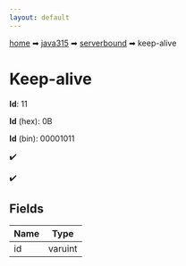 ```yaml
---
layout: default
---
```


[home](/) ➡ [java315](/protocol/java315) ➡ [serverbound](/protocol/java315/serverbound) ➡ keep-alive

# Keep-alive

**Id**: 11

**Id** (hex): 0B

**Id** (bin): 00001011

✔️

✔️

## Fields

Name | Type
---|---
id | varuint

